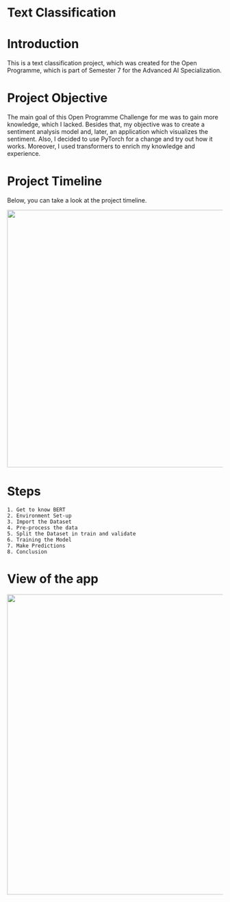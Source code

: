# Text Classification

# Introduction

This is a text classification project, which was created for the Open Programme, which is part of Semester 7 for the Advanced AI Specialization.

# Project Objective

The main goal of this Open Programme Challenge for me was to gain more knowledge, which I lacked. Besides that, my objective was to create a sentiment analysis model and, later, an application which visualizes the sentiment. Also, I decided to use PyTorch for a change and try out how it works. Moreover, I used transformers to enrich my knowledge and experience.

# Project Timeline

Below, you can take a look at the project timeline.

<img width="600px" src="https://user-images.githubusercontent.com/64732465/201093466-abb31ee2-51d6-4966-9976-fd2fe606d0c6.jpg">

# Steps

    1. Get to know BERT
    2. Environment Set-up
    3. Import the Dataset
    4. Pre-process the data
    5. Split the Dataset in train and validate
    6. Training the Model
    7. Make Predictions
    8. Conclusion

# View of the app

<img width="700px" src="https://user-images.githubusercontent.com/64732465/201096010-f19b93bb-aadf-4d6a-9f38-5149ce478fef.png">
